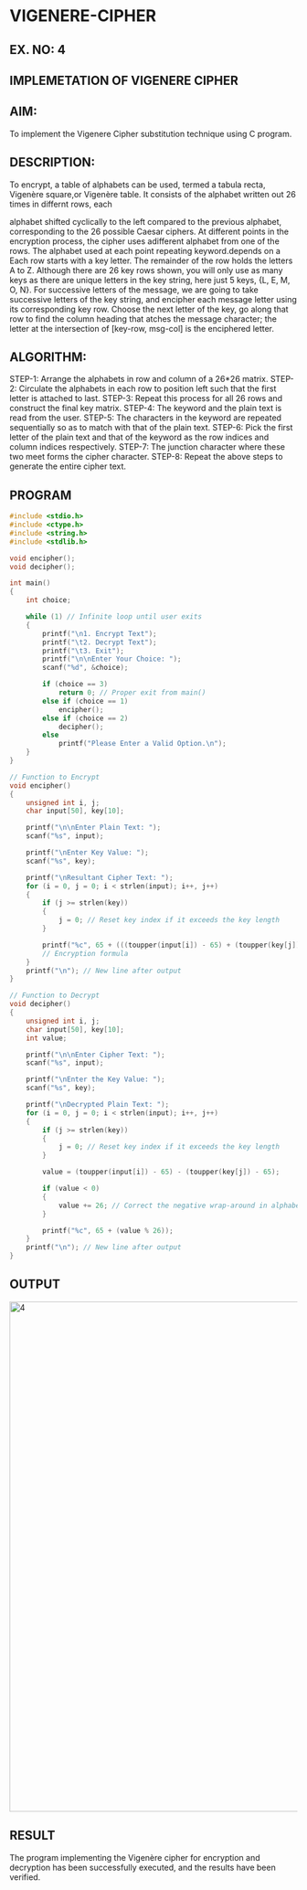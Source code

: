 # VIGENERE-CIPHER
## EX. NO: 4
 

## IMPLEMETATION OF VIGENERE CIPHER
 

## AIM:

To implement the Vigenere Cipher substitution technique using C program.

## DESCRIPTION:

To encrypt, a table of alphabets can be used, termed a tabula recta, Vigenère square,or Vigenère table. It consists of the alphabet written out 26 times in differnt rows, each
 
alphabet shifted cyclically to the left compared to the previous alphabet, corresponding to the 26 possible Caesar ciphers. At different points in the encryption process, the cipher uses adifferent alphabet from one of the rows. The alphabet used at each point repeating keyword.depends on a Each row starts with a key letter. The remainder of the row holds the letters A to Z. Although there are 26 key rows shown, you will only use as many keys as there are unique letters in the key string, here just 5 keys, {L, E, M, O, N}. For successive letters of the message, we are going to take successive letters of the key string, and encipher each message letter using its corresponding key row. Choose the next letter of the key, go along that row to find the column heading that	atches the message character; the letter at the intersection of
[key-row, msg-col] is the enciphered letter.


## ALGORITHM:

STEP-1: Arrange the alphabets in row and column of a 26*26 matrix.
STEP-2: Circulate the alphabets in each row to position left such that the first letter is attached to last.
STEP-3: Repeat this process for all 26 rows and construct the final key matrix.
STEP-4: The keyword and the plain text is read from the user.
STEP-5: The characters in the keyword are repeated sequentially so as to match with that of the plain text.
STEP-6: Pick the first letter of the plain text and that of the keyword as the row indices and column indices respectively.
STEP-7: The junction character where these two meet forms the cipher character.
STEP-8: Repeat the above steps to generate the entire cipher text.


## PROGRAM
```c
#include <stdio.h>
#include <ctype.h>
#include <string.h>
#include <stdlib.h>

void encipher();
void decipher();

int main()
{
    int choice;

    while (1) // Infinite loop until user exits
    {
        printf("\n1. Encrypt Text");
        printf("\t2. Decrypt Text");
        printf("\t3. Exit");
        printf("\n\nEnter Your Choice: ");
        scanf("%d", &choice);

        if (choice == 3)
            return 0; // Proper exit from main()
        else if (choice == 1)
            encipher();
        else if (choice == 2)
            decipher();
        else
            printf("Please Enter a Valid Option.\n");
    }
}

// Function to Encrypt
void encipher()
{
    unsigned int i, j;
    char input[50], key[10];

    printf("\n\nEnter Plain Text: ");
    scanf("%s", input);

    printf("\nEnter Key Value: ");
    scanf("%s", key);

    printf("\nResultant Cipher Text: ");
    for (i = 0, j = 0; i < strlen(input); i++, j++)
    {
        if (j >= strlen(key))
        {
            j = 0; // Reset key index if it exceeds the key length
        }

        printf("%c", 65 + (((toupper(input[i]) - 65) + (toupper(key[j]) - 65)) % 26));
        // Encryption formula
    }
    printf("\n"); // New line after output
}

// Function to Decrypt
void decipher()
{
    unsigned int i, j;
    char input[50], key[10];
    int value;

    printf("\n\nEnter Cipher Text: ");
    scanf("%s", input);

    printf("\nEnter the Key Value: ");
    scanf("%s", key);

    printf("\nDecrypted Plain Text: ");
    for (i = 0, j = 0; i < strlen(input); i++, j++)
    {
        if (j >= strlen(key))
        {
            j = 0; // Reset key index if it exceeds the key length
        }

        value = (toupper(input[i]) - 65) - (toupper(key[j]) - 65);

        if (value < 0)
        {
            value += 26; // Correct the negative wrap-around in alphabet
        }

        printf("%c", 65 + (value % 26));
    }
    printf("\n"); // New line after output
}

```

## OUTPUT

<img width="653" height="893" alt="4" src="https://github.com/user-attachments/assets/f8365954-71a1-44d3-94bb-76f26068df9e" />

## RESULT

The program implementing the Vigenère cipher for encryption and decryption has been 
successfully executed, and the results have been verified.
